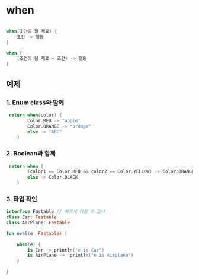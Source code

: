 # when

```kotlin

when(조건이 될 재료) {
    조건 -> 행동
}

when {
    (조건이 될 재료 = 조건) -> 행동
}


```

## 예제

### 1. Enum class와 함께

```kotlin
 return when(color) {
        Color.RED -> "apple"
        Color.ORANGE -> "orange"
        else -> "ABC"
    }
```

### 2. Boolean과 함께

```kotlin
 return when {
        (color1 == Color.RED && color2 == Color.YELLOW) -> Color.ORANGE
        else -> Color.BLACK
    }
```

### 3. 타입 확인
```kotlin
interface Fastable // 빠르게 다릴 수 있냐
class Car: Fastable
class AirPlane: Fastable

fun eval(e: Fastable) {
    
    when(e) {
        is Car -> println("e is Car")
        is AirPlane ->  println("e is Airplane")
    }

}
```